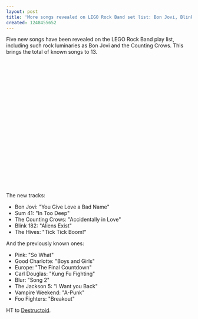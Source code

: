 ```yaml
---
layout: post
title: 'More songs revealed on LEGO Rock Band set list: Bon Jovi, Blink-182, The Hives'
created: 1248455652
---
```

Five new songs have been revealed on the LEGO Rock Band play list, including such rock luminaries as Bon Jovi and the Counting Crows. This brings the total of known songs to 13.

<object width="425" height="344"><param name="movie" value="http://www.youtube.com/v/km4wBCrFl1E&hl=en&fs=1&"></param><param name="allowFullScreen" value="true"></param><param name="allowscriptaccess" value="always"></param><embed src="http://www.youtube.com/v/km4wBCrFl1E&hl=en&fs=1&" type="application/x-shockwave-flash" allowscriptaccess="always" allowfullscreen="true" width="425" height="344"></embed></object>

The new tracks:
<ul><li>Bon Jovi: "You Give Love a Bad Name"</li>
<li>Sum 41: "In Too Deep"</li>
<li>The Counting Crows: "Accidentally in Love"</li>
<li>Blink 182: "Aliens Exist"</li>
<li>The Hives: "Tick Tick Boom!"</li>
</ul>


And the previously known ones:
<ul>
<li>Pink: "So What" </li>
<li>Good Charlotte: "Boys and Girls"</li>
<li>Europe: "The Final Countdown" </li>
<li>Carl Douglas: "Kung Fu Fighting"</li>
<li>Blur: "Song 2"</li>
<li>The Jackson 5: "I Want you Back"</li>
<li>Vampire Weekend: "A-Punk"</li>
<li>Foo Fighters: "Breakout"</li>
</ul>

HT to <a href="http://www.destructoid.com/lego-rock-band-gets-bon-jovi-counting-crows-more-141215.phtml">Destructoid</a>.

